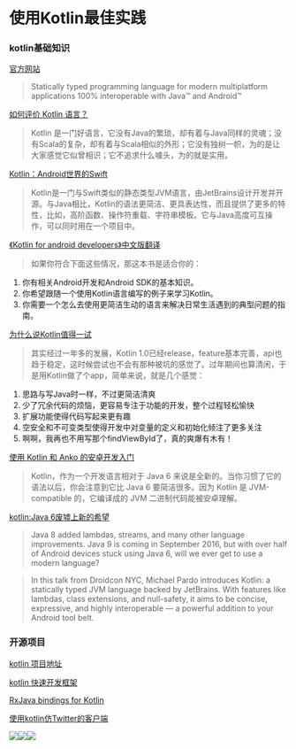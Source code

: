 # 使用Kotlin最佳实践

### kotlin基础知识
[官方网站](https://kotlinlang.org/)
> Statically typed programming language for modern multiplatform applications 100% interoperable with Java™ and Android™

[如何评价 Kotlin 语言？](https://www.zhihu.com/question/25289041)
> Kotlin 是一门好语言，它没有Java的繁琐，却有着与Java同样的灵魂；没有Scala的复杂，却有着与Scala相似的外形；它没有独树一帜，为的是让大家感觉它似曾相识；它不追求什么噱头，为的就是实用。

[Kotlin：Android世界的Swift](http://www.infoq.com/cn/news/2015/06/Android-JVM-JetBrains-Kotlin)
> Kotlin是一门与Swift类似的静态类型JVM语言，由JetBrains设计开发并开源。与Java相比，Kotlin的语法更简洁、更具表达性，而且提供了更多的特性，比如，高阶函数、操作符重载、字符串模板。它与Java高度可互操作，可以同时用在一个项目中。

[《Kotlin for android developers》中文版翻译](https://wangjiegulu.gitbooks.io/kotlin-for-android-developers-zh/zhe_ben_shu_shi_he_ni_ma_ff1f.html)
> 如果你符合下面这些情况，那这本书是适合你的：
1. 你有相关Android开发和Android SDK的基本知识。
2. 你希望跟随一个使用Kotlin语言编写的例子来学习Kotlin。
3. 你需要一个怎么去使用更简洁生动的语言来解决日常生活遇到的典型问题的指南。

[为什么说Kotlin值得一试](http://bugly.qq.com/bbs/forum.php?mod=viewthread&tid=624)
> 其实经过一年多的发展，Kotlin 1.0已经release，feature基本完善，api也趋于稳定，这时候尝试也不会有那种被坑的感觉了。过年期间也算清闲，于是用Kotlin做了个app，简单来说，就是几个感觉：
1. 思路与写Java时一样，不过更简洁清爽
2. 少了冗余代码的烦恼，更容易专注于功能的开发，整个过程轻松愉快
3. 扩展功能使得代码写起来更有趣
4. 空安全和不可变类型使得开发中对变量的定义和初始化倾注了更多关注
5. 啊啊，我再也不用写那个findViewById了，真的爽爆有木有！

[使用 Kotlin 和 Anko 的安卓开发入门](https://news.realm.io/cn/news/getting-started-with-kotlin-and-anko)
> Kotlin，作为一个开发语言相对于 Java 6 来说是全新的。当你习惯了它的语法以后，你会注意到它比 Java 6 要简洁很多。因为 Kotlin 是 JVM-compatible 的，它编译成的 JVM 二进制代码能被安卓理解。

[kotlin:Java 6废墟上新的希望](https://news.realm.io/news/droidcon-michael-pardo-kotlin/)
> Java 8 added lambdas, streams, and many other language improvements. Java 9 is coming in September 2016, but with over half of Android devices stuck using Java 6, will we ever get to use a modern language?

> In this talk from Droidcon NYC, Michael Pardo introduces Kotlin: a statically typed JVM language backed by JetBrains. With features like lambdas, class extensions, and null-safety, it aims to be concise, expressive, and highly interoperable — a powerful addition to your Android tool belt.

### 开源项目

[kotlin 项目地址](https://github.com/JetBrains/kotlin)

[kotlin 快速开发框架](https://github.com/Kotlin/anko)

[RxJava bindings for Kotlin](https://github.com/ReactiveX/RxKotlin)

[使用kotlin仿Twitter的客户端](https://github.com/TwidereProject/Twidere-Android)

![](https://github.com/JackyAndroid/kotlin-best-practices/blob/master/pic/Murmur1.png)![](https://github.com/JackyAndroid/kotlin-best-practices/blob/master/pic/Murmur2.png)![](https://github.com/JackyAndroid/kotlin-best-practices/blob/master/pic/Murmu3.png)

